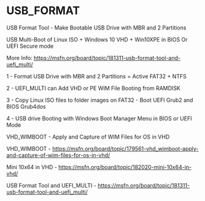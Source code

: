 # USB_FORMAT
USB Format Tool - Make Bootable USB Drive with MBR and 2 Partitions

USB Multi-Boot of Linux ISO + Windows 10 VHD + Win10XPE in BIOS Or UEFI Secure mode

More Info: https://msfn.org/board/topic/181311-usb-format-tool-and-uefi_multi/

1 - Format USB Drive with MBR and 2 Partitions = Active FAT32 + NTFS

2 - UEFI_MULTI can Add VHD or PE WIM File Booting from RAMDISK

3 - Copy Linux ISO files to folder images on FAT32 - Boot UEFI Grub2 and BIOS Grub4dos

4 - USB drive Booting with Windows Boot Manager Menu in BIOS or UEFI Mode

VHD_WIMBOOT - Apply and Capture of WIM Files for OS in VHD 

VHD_WIMBOOT - https://msfn.org/board/topic/179561-vhd_wimboot-apply-and-capture-of-wim-files-for-os-in-vhd/

Mini 10x64 in VHD - https://msfn.org/board/topic/182020-mini-10x64-in-vhd/

USB Format Tool and UEFI_MULTI - https://msfn.org/board/topic/181311-usb-format-tool-and-uefi_multi/
